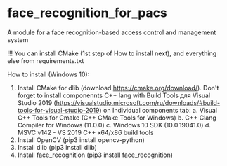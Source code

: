 # face_recognition_for_pacs
A module for a face recognition-based access control and management system

!!! You can install CMake (1st step of How to install next), and everything else from requirements.txt

How to install (Windows 10):
  1. Install CMake for dlib (download https://cmake.org/download/).
 Don't forget to install componennts C++ lang with Build Tools для Visual Studio 2019 (https://visualstudio.microsoft.com/ru/downloads/#build-tools-for-visual-studio-2019) on Individual components tab:
     a. Visual C++ Tools for Cmake (C++ CMake Tools for Windows)
     b. C++ Clang Compiler for Windows (11.0.0)
     c. Windows 10 SDK (10.0.19041.0)
     d. MSVC v142 - VS 2019 C++ x64/x86 build tools
  2. Install OpenCV (pip3 install opencv-python)
  3. Install dlib (pip3 install dlib) 
  4. Install face_recognition (pip3 install face_recognition)
